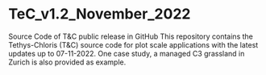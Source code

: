 # TeC_v1.2_November_2022
Source Code of T&C public release in GitHub
This repository contains the Tethys-Chloris (T&C) source code for plot scale applications with the latest updates up to 07-11-2022. 
One case study, a managed C3 grassland in Zurich is also provided as example.  
